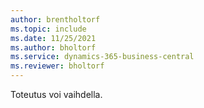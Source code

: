 ```yaml
---
author: brentholtorf
ms.topic: include
ms.date: 11/25/2021
ms.author: bholtorf
ms.service: dynamics-365-business-central
ms.reviewer: bholtorf
---
```

Toteutus voi vaihdella.  
